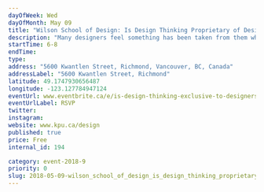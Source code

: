 ```yaml
---
dayOfWeek: Wed
dayOfMonth: May 09
title: "Wilson School of Design: Is Design Thinking Proprietary of Designers?"
description: "Many designers feel something has been taken from them when professionals outside the design field talk and teach Design Thinking. But should they, really? This talk encourages the audience to participate in a conversation, where the conventional idea of Design will be challenged, and a wider understanding of the future role of designers in a complex and digital world will be explored. "
startTime: 6-8
endTime: 
type: 
address: "5600 Kwantlen Street, Richmond, Vancouver, BC, Canada"
addressLabel: "5600 Kwantlen Street, Richmond"
latitude: 49.1747930656487
longitude: -123.127784947124
eventUrl: www.eventbrite.ca/e/is-design-thinking-exclusive-to-designers-tickets-45121518677
eventUrlLabel: RSVP
twitter: 
instagram: 
website: www.kpu.ca/design
published: true
price: Free
internal_id: 194

category: event-2018-9
priority: 0
slug: 2018-05-09-wilson_school_of_design_is_design_thinking_proprietary_of_designers
---
```

